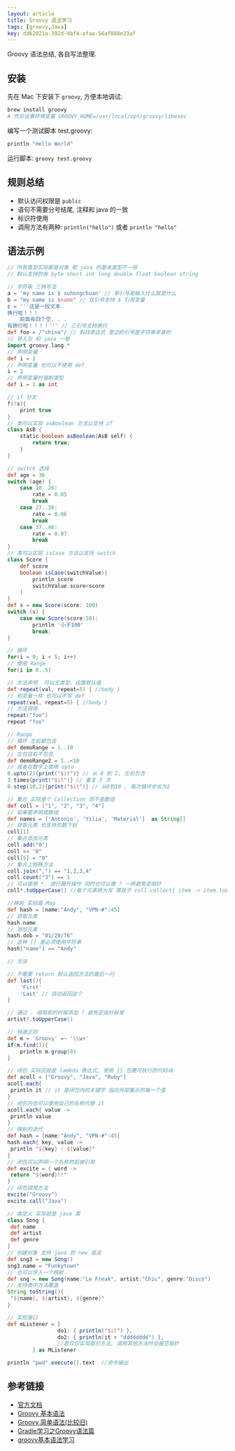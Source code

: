 ```yaml
---
layout: article
title: Groovy 语法学习
tags: [groovy,Java]
key: dd62021a-392d-4bf4-afaa-56af088e23af
---
```


Groovy 语法总结, 各自写法整理. 

<!--more-->

## 安装

先在 Mac 下安装下 `groovy`, 方便本地调试: 

```bash
brew install groovy
# 然后设置环境变量 GROOVY_HOME=/usr/local/opt/groovy/libexec
```

编写一个测试脚本 test.groovy:

```groovy
println "Hello World"
```

运行脚本: `groovy test.groovy`

## 规则总结

* 默认访问权限是 `public`
* 语句不需要分号结尾, 注释和 java 的一致
* 标识符使用 
* 调用方法有两种: `println("hello")` 或者 `println "hello"`

## 语法示例

```groovy
// 所有类型实际都是对象 和 java 的基本类型不一样
// 默认支持的有 byte short int long double float boolean string

// 字符串 三种写法
a = 'my name is $ xuhongchuan' // 单引号是输入什么就是什么
b = "my name is $name" // 双引号支持 $ 引用变量
c = '''这是一段文本. 
换行啦！！！
    前面有四个空. . . 
有换行啦！！！！''' // 三引号支持换行
def foo = /"china"/ // 斜线表达式 里边的引号是字符串本身的
// 导入包 和 java 一致
import groovy.lang.*
// 声明变量
def i = 1
// 声明变量 也可以不使用 def
i = 1
// 声明变量时强制类型
def i = 1 as int

// if 分支
f(!s){
    print true
}
// 类可以实现 asBoolean 方法以支持 if
class AsB {
    static boolean asBoolean(AsB self) {
        return true;
    }
}

// switch 选择
def age = 36
switch (age) {
    case 10..26:
        rate = 0.05
        break
    case 27..36:
        rate = 0.06
        break
    case 37..46:
        rate = 0.07
        break
}
// 类可以实现 isCase 方法以支持 switch
class Score {
    def score
    boolean isCase(switchValue){
        println score
        switchValue.score<score
    }
}
def s = new Score(score: 100)
switch (s) {
    case new Score(score:50):
        println '小于100'
        break;
}

// 循环
for(i = 0; i < 5; i++)
// 使用 Range
for(i in 0..5)

// 方法声明  可以无类型、设置默认值
def repeat(val, repeat=5) { //body }
// 和变量一样 也可以不写 def
repeat(val, repeat=5) { //body }
// 方法调用
repeat("foo")
repeat "foo"

// Range
// 循环 左右都包含
def demoRange = 1..10
// 左包含右不包含
def demoRange2 = 1..<10
// 或者在数字上使用 upto
0.upto(2){print("$it")} // 从 0 到 2, 左右包含
3.times{print("$it")} // 重复 3 次
0.step(10,2){print("$it")} // 从0到10 , 每次循环步长为2

// 集合 实际是个 Collection 而不是数组
def coll = ["1", "2", "3", "4"]
// 如果要声明成数组
def names = ['Antonio', 'Yilia', 'Material']  as String[]
// 获取元素 也支持负数下标
coll[1]
// 集合添加元素
coll.add("0")
coll << "0"
coll[5] = "0"
// 集合上特殊方法
coll.join(",") == "1,2,3,4"
coll.count("3") == 1
// 可以使用 *. 进行展开操作 同时也可以像 ? 一样避免空指针
coll*.toUpperCase() //每个元素转大写 等效于 coll.collect{ item -> item.toUpperCase() }

//映射 实际是 Map
def hash = [name:"Andy", "VPN-#":45]
// 获取元素
hash.name
// 添加元素
hash.dob = "01/29/76"
// 这种 [] 里必须使用字符串
hash["name"] == "Andy"

// 方法

// 不需要 return 默认返回方法的最后一行
def last(){
    'First'
    'Last' // 自动返回这个
}

// 通过 . 调用前的时候添加 ? 避免空指针异常
artist?.toUpperCase()

// 快速正则
def m = 'Groovy' =~ '\\w+'
if(m.find()){
    println m.group(0)
}

// 闭包 实际应就是 lambda 表达式, 使用 {} 包裹可执行的代码块
def acoll = ["Groovy", "Java", "Ruby"]
acoll.each{
 println it // it 是闭包内的关键字 指向外部集合的每一个值
}
// 闭包内也可以使用自己的名称代替 it
acoll.each{ value ->
 println value
}
// 映射的迭代
def hash = [name:"Andy", "VPN-#":45]
hash.each{ key, value ->
 println "${key} : ${value}"
}
// 闭包可以声明一个名称然后被引用
def excite = { word ->
 return "${word}!!"
}
// 闭包调用方法
excite("Groovy")
excite.call("Java")

// 类定义 实际就是 java 类
class Song {
 def name
 def artist
 def genre
}
// 创建对象 支持 java 的 new 语法
def sng3 = new Song()
sng3.name = "Funkytown"
// 也可以传入一个映射
def sng = new Song(name:"Le Freak", artist:"Chic", genre:"Disco")
// 支持类中方法覆盖
String toString(){
 "${name}, ${artist}, ${genre}"
}

// 实现接口
def mListener = [
                do1: { println("$it") },
                do2: { println(it + "dddddddd") },
                //若仅仅实现部分方法, 调用其他方法时会报空指针
        ] as MListener

println "pwd".execute().text  //命令输出
```

## 参考链接

* [官方文档](http://groovy-lang.org/documentation.html)
* [Groovy 基本语法](https://blog.csdn.net/a568478312/article/details/79867051)
* [Groovy 简单语法(比较旧)](https://www.ibm.com/developerworks/cn/education/java/j-groovy/j-groovy.html)
* [Gradle学习之Groovy语法篇](https://juejin.im/post/5b98d9df5188255c877e2dcd)
* [groovy基本语法学习](https://www.jianshu.com/p/5b3f56157294)
